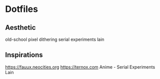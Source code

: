 # Dotfiles

## Aesthetic
old-school pixel dithering
serial experiments lain

## Inspirations
https://fauux.neocities.org
https://ternox.com
Anime - Serial Experiments Lain
